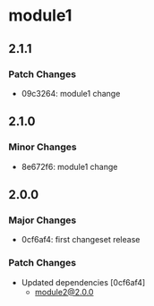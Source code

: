 # module1

## 2.1.1

### Patch Changes

- 09c3264: module1 change

## 2.1.0

### Minor Changes

- 8e672f6: module1 change

## 2.0.0

### Major Changes

- 0cf6af4: first changeset release

### Patch Changes

- Updated dependencies [0cf6af4]
  - module2@2.0.0
